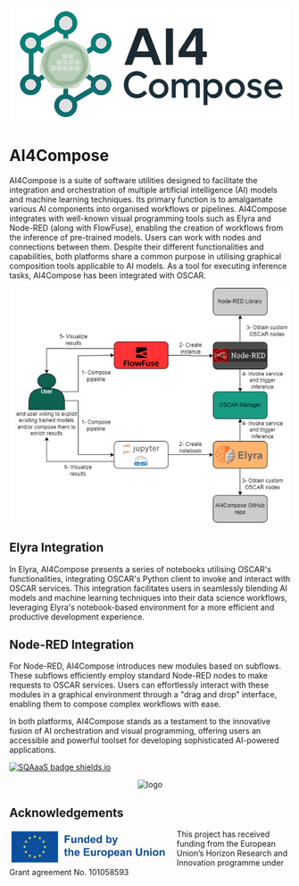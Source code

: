 <div align="center">
  <img src="https://github.com/ai4os/ai4-compose/blob/main/img/ai4compose-logo-transparent.png" alt="ai4compose architecture" width="500"/>
</div>

# AI4Compose

AI4Compose is a suite of software utilities designed to facilitate the integration and orchestration of multiple artificial intelligence (AI) models and machine learning techniques. Its primary function is to amalgamate various AI components into organised workflows or pipelines. AI4Compose integrates with well-known visual programming tools such as Elyra and Node-RED (along with FlowFuse), enabling the creation of workflows from the inference of pre-trained models. Users can work with nodes and connections between them. Despite their different functionalities and capabilities, both platforms share a common purpose in utilising graphical composition tools applicable to AI models. As a tool for executing inference tasks, AI4Compose has been integrated with OSCAR. 

<div align="center">
  <img src="https://github.com/ai4os/ai4-compose/blob/main/img/Runtime_view_AI4Compose.png" alt="ai4compose architecture" width="500"/>
</div>

## Elyra Integration

In Elyra, AI4Compose presents a series of notebooks utilising OSCAR's functionalities, integrating OSCAR's Python client to invoke and interact with OSCAR services. This integration facilitates users in seamlessly blending AI models and machine learning techniques into their data science workflows, leveraging Elyra's notebook-based environment for a more efficient and productive development experience.

## Node-RED Integration

For Node-RED, AI4Compose introduces new modules based on subflows. These subflows efficiently employ standard Node-RED nodes to make requests to OSCAR services. Users can effortlessly interact with these modules in a graphical environment through a "drag and drop" interface, enabling them to compose complex workflows with ease.

In both platforms, AI4Compose stands as a testament to the innovative fusion of AI orchestration and visual programming, offering users an accessible and powerful toolset for developing sophisticated AI-powered applications.

[![SQAaaS badge shields.io](https://img.shields.io/badge/sqaaas%20software-silver-lightgrey)](https://api.eu.badgr.io/public/assertions/mmlz4p1eTvi5-ZEwXSpUdA "SQAaaS silver badge achieved")


<div align="center">
  <img src="https://ai4eosc.eu/wp-content/uploads/sites/10/2022/09/horizontal-transparent.png" alt="logo" width="500"/>
</div>

## Acknowledgements

<img width=300 align="left" src="https://raw.githubusercontent.com/AI4EOSC/.github/ai4eosc/profile/EN-Funded.jpg" alt="Funded by the European Union" />

This project has received funding from the European Union’s Horizon Research and Innovation programme under Grant agreement No. 101058593

